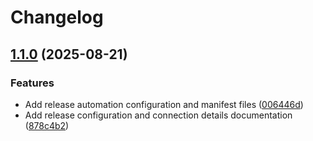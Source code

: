 # Changelog

## [1.1.0](https://github.com/0x4007/remote-mcp-via-actions/compare/v1.0.0...v1.1.0) (2025-08-21)


### Features

* Add release automation configuration and manifest files ([006446d](https://github.com/0x4007/remote-mcp-via-actions/commit/006446dd06a2904205eab621e5e89c390692e265))
* Add release configuration and connection details documentation ([878c4b2](https://github.com/0x4007/remote-mcp-via-actions/commit/878c4b2e0791827f33e2cd34c0c73bc3c7389c25))
